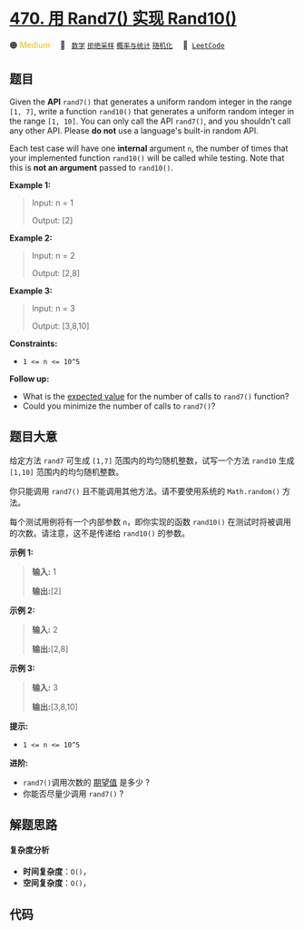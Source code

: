 # [470. 用 Rand7() 实现 Rand10()](https://leetcode.com/problems/implement-rand10-using-rand7)

🟠 <font color=#ffb800>Medium</font>&emsp; 🔖&ensp; [`数学`](/outline/tag/math.md) [`拒绝采样`](/outline/tag/rejection-sampling.md) [`概率与统计`](/outline/tag/probability-and-statistics.md) [`随机化`](/outline/tag/randomized.md)&emsp; 🔗&ensp;[`LeetCode`](https://leetcode.com/problems/implement-rand10-using-rand7)

## 题目

Given the **API** `rand7()` that generates a uniform random integer in the
range `[1, 7]`, write a function `rand10()` that generates a uniform random
integer in the range `[1, 10]`. You can only call the API `rand7()`, and you
shouldn't call any other API. Please **do not** use a language's built-in
random API.

Each test case will have one **internal** argument `n`, the number of times
that your implemented function `rand10()` will be called while testing. Note
that this is **not an argument** passed to `rand10()`.



**Example 1:**

> Input: n = 1
> 
> Output: [2]

**Example 2:**

> Input: n = 2
> 
> Output: [2,8]

**Example 3:**

> Input: n = 3
> 
> Output: [3,8,10]

**Constraints:**

  * `1 <= n <= 10^5`



**Follow up:**

  * What is the [expected value](https://en.wikipedia.org/wiki/Expected_value) for the number of calls to `rand7()` function?
  * Could you minimize the number of calls to `rand7()`?


## 题目大意

给定方法 `rand7` 可生成 `[1,7]` 范围内的均匀随机整数，试写一个方法 `rand10` 生成 `[1,10]` 范围内的均匀随机整数。

你只能调用 `rand7()` 且不能调用其他方法。请不要使用系统的 `Math.random()` 方法。

每个测试用例将有一个内部参数 `n`，即你实现的函数 `rand10()` 在测试时将被调用的次数。请注意，这不是传递给 `rand10()` 的参数。



**示例 1:**

> 
> 
> 
> 
> 
> **输入:** 1
> 
> **输出:**[2]
> 
> 

**示例 2:**

> 
> 
> 
> 
> 
> **输入:** 2
> 
> **输出:**[2,8]
> 
> 

**示例 3:**

> 
> 
> 
> 
> 
> **输入:** 3
> 
> **输出:**[3,8,10]
> 
> 



**提示:**

  * `1 <= n <= 10^5`



**进阶:**

  * `rand7()`调用次数的 [期望值](https://en.wikipedia.org/wiki/Expected_value) 是多少 ?
  * 你能否尽量少调用 `rand7()` ?


## 解题思路

#### 复杂度分析

- **时间复杂度**：`O()`，
- **空间复杂度**：`O()`，

## 代码

```javascript

```